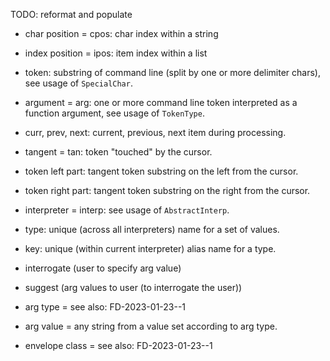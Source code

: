 
TODO: reformat and populate

*   char position = cpos: char index within a string
*   index position = ipos: item index within a list
*   token: substring of command line (split by one or more delimiter chars), see usage of `SpecialChar`.
*   argument = arg: one or more command line token interpreted as a function argument, see usage of `TokenType`.
*   curr, prev, next: current, previous, next item during processing.
*   tangent = tan: token "touched" by the cursor.
*   token left part: tangent token substring on the left from the cursor.
*   token right part: tangent token substring on the right from the cursor.
*   interpreter = interp: see usage of `AbstractInterp`.

*   type: unique (across all interpreters) name for a set of values.
*   key: unique (within current interpreter) alias name for a type.

*   interrogate (user to specify arg value)
*   suggest (arg values to user (to interrogate the user))

*   arg type = see also: FD-2023-01-23--1
*   arg value = any string from a value set according to arg type.
*   envelope class = see also: FD-2023-01-23--1